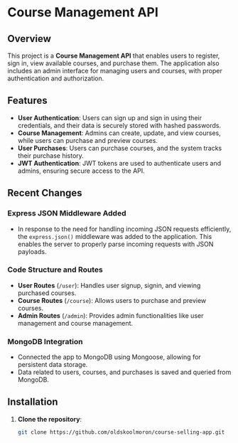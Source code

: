 # Course Management API

## Overview
This project is a **Course Management API** that enables users to register, sign in, view available courses, and purchase them. The application also includes an admin interface for managing users and courses, with proper authentication and authorization.

## Features
- **User Authentication**: Users can sign up and sign in using their credentials, and their data is securely stored with hashed passwords.
- **Course Management**: Admins can create, update, and view courses, while users can purchase and preview courses.
- **User Purchases**: Users can purchase courses, and the system tracks their purchase history.
- **JWT Authentication**: JWT tokens are used to authenticate users and admins, ensuring secure access to the API.

## Recent Changes
### **Express JSON Middleware Added**
- In response to the need for handling incoming JSON requests efficiently, the `express.json()` middleware was added to the application. This enables the server to properly parse incoming requests with JSON payloads.

### **Code Structure and Routes**
- **User Routes** (`/user`): Handles user signup, signin, and viewing purchased courses.
- **Course Routes** (`/course`): Allows users to purchase and preview courses.
- **Admin Routes** (`/admin`): Provides admin functionalities like user management and course management.

### **MongoDB Integration**
- Connected the app to MongoDB using Mongoose, allowing for persistent data storage.
- Data related to users, courses, and purchases is saved and queried from MongoDB.

## Installation

1. **Clone the repository**:

   ```bash
   git clone https://github.com/oldskoolmoron/course-selling-app.git

